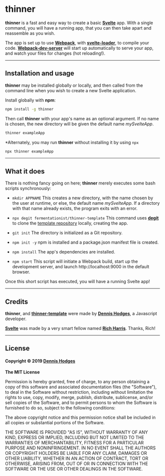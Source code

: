 # thinner

**thinner** is a fast and easy way to create a basic [**Svelte**](https://svelte.dev) app. With a single command, you will have a running app, that you can then take apart and reassemble as you wish.

The app is set up to use [**Webpack**](https://webpack.js.org/), with [**svelte-loader**](https://www.npmjs.com/package/svelte-loader), to compile your code. [**Webpack-dev-server**](https://www.npmjs.org/package/webpack-dev-server) will start up automatically to serve your app, and watch your files for changes (hot reloading!).

---

## Installation and usage
**thinner** may be installed globally or locally, and then called from the command line when you wish to create a new Svelte application.

Install globally with **npm**:
```bash
npm install -g thinner
```
Then call **thinner** with your app's name as an optional argument. If no name is chosen, the new directory will be given the default name *mySvelteApp*.
```bash
thinner exampleApp
```
*Alternately, you may run **thinner** without installing it by using `npx`
```bash
npx thinner exampleApp
```
---
## What it does

There is nothing fancy going on here; **thinner** merely executes some bash scripts synchronously:

- `mkdir APPNAME`
This creates a new directory, with the name chosen by the user at runtime, or else, the default name *mySvelteApp*. If a directory with that name already exists, the program exits with an error.

- `npx degit fermentationist/thinner-template`
This command uses [**degit**](https://www.npmjs.com/package/degit) to clone the  [template repository](https://github.com/fermentationist/thinner-template) locally, creating the app.

- `git init`
The directory is initialized as a Git repository.

- `npm init -y`
npm is installed and a package.json manifest file is created.

- `npm install`
The app's dependencies are installed.

- `npm start`
This script will initiate a Webpack build, start up the development server, and launch http://localhost:9000 in the default browser.

Once this short script has executed, you will have a running Svelte app!




---
## Credits

**thinner**, and [**thinner-template**](https://github.com/fermentationist/thinner-template) were made by [**Dennis Hodges**](https://dennis-hodges.com), a Javascript developer.

[**Svelte**](https://svelte.dev) was made by a very smart fellow named [**Rich Harris**](https://github.com/Rich-Harris). Thanks, Rich!


---
## License

#### Copyright © 2019 [Dennis Hodges](https://github.com/fermentationist) 


__The MIT License__

Permission is hereby granted, free of charge, to any person obtaining a copy
of this software and associated documentation files (the "Software"), to deal
in the Software without restriction, including without limitation the rights
to use, copy, modify, merge, publish, distribute, sublicense, and/or sell
copies of the Software, and to permit persons to whom the Software is
furnished to do so, subject to the following conditions:

The above copyright notice and this permission notice shall be included in
all copies or substantial portions of the Software.

THE SOFTWARE IS PROVIDED "AS IS", WITHOUT WARRANTY OF ANY KIND, EXPRESS OR
IMPLIED, INCLUDING BUT NOT LIMITED TO THE WARRANTIES OF MERCHANTABILITY,
FITNESS FOR A PARTICULAR PURPOSE AND NONINFRINGEMENT. IN NO EVENT SHALL THE
AUTHORS OR COPYRIGHT HOLDERS BE LIABLE FOR ANY CLAIM, DAMAGES OR OTHER
LIABILITY, WHETHER IN AN ACTION OF CONTRACT, TORT OR OTHERWISE, ARISING FROM,
OUT OF OR IN CONNECTION WITH THE SOFTWARE OR THE USE OR OTHER DEALINGS IN
THE SOFTWARE.